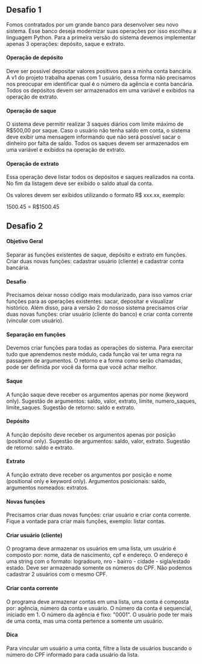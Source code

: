 ## Desafio 1

Fomos contratados por um grande banco para desenvolver seu novo sistema. Esse banco deseja modernizar suas operações por isso escolheu a linguagem Python. Para a primeira versão do sistema devemos implementar apenas 3 operações: depósito, saque e extrato.

#### Operação de depósito 

Deve ser possível depositar valores positivos para a minha conta bancária. A v1 do projeto trabalha apenas com 1 usuário, dessa forma não precisamos nos preocupar em identificar qual é o número da agência e  conta bancária. Todos os depósitos devem ser armazenados em uma variável e exibidos na operação de extrato.

#### Operação de saque

O sistema deve permitir realizar 3 saques diários com limite máximo de R$500,00 por saque. Caso o usuário não tenha saldo em conta, o sistema deve exibir uma mensagem informando que não será possível sacar o dinheiro por falta de saldo. Todos os saques devem ser armazenados em uma variável e exibidos na operação de extrato.

#### Operação de extrato

Essa operação deve listar todos os depósitos e saques realizados na conta. No fim da listagem deve ser exibido o saldo atual da conta.

Os valores devem ser exibidos utilizando o formato R$ xxx.xx, exemplo: 

1500.45 = R$1500.45



## Desafio 2

#### Objetivo Geral

Separar as funções existentes de saque, depósito e extrato em funções. Criar duas novas funções: cadastrar usuário (cliente) e cadastrar conta bancária.

#### Desafio

Precisamos deixar nosso código mais modularizado, para isso vamos criar funções para as operações existentes: sacar, depositar e visualizar histórico. Além disso, para a versão 2 do nosso sistema precisamos criar duas novas funções: criar usuário (cliente do banco) e criar conta corrente (vincular com usuário).

#### Separação em funções 

Devemos criar funções para todas as operações do sistema. Para exercitar tudo que aprendemos neste módulo, cada função vai ter uma regra na passagem de argumentos. O retorno e a forma como serão chamadas, pode ser definida por você da forma que você achar melhor.

#### Saque

A função saque deve receber os argumentos apenas por nome (keyword only). Sugestão de argumentos: saldo, valor, extrato, limite, numero_saques, limite_saques. Sugestão de retorno: saldo e extrato.

#### Depósito

A função depósito deve receber os argumentos apenas por posição (positional only). Sugestão de argumentos: saldo, valor, extrato. Sugestão de retorno: saldo e extrato.

#### Extrato

A função extrato deve receber os argumentos por posição e nome (positional only e keyword only). Argumentos posicionais: saldo, argumentos nomeados: extratos.

#### Novas funções 

Precisamos criar duas novas funções: criar usuário e criar conta corrente. Fique a vontade para criar mais funções, exemplo: listar contas.

#### Criar usuário (cliente)

O programa deve armazenar os usuários em uma lista, um usuário é composto por: nome, data de nascimento, cpf e endereço. O endereço é uma string com o formato: logradouro, nro - bairro - cidade - sigla/estado estado. Deve ser armazenado somente os números do CPF. Não podemos cadastrar 2 usuários com o mesmo CPF.

#### Criar conta corrente

O programa deve armazenar contas em uma lista, uma conta é composta por: agência, número da conta e usuário. O número da conta é sequencial, iniciado em 1. O número da agência é fixo: "0001". O usuário pode ter mais de uma conta, mas uma conta pertence a somente um usuário.

#### Dica

Para vincular um usuário a uma conta, filtre a lista de usuários buscando o número do CPF informado para cada usuário da lista.

